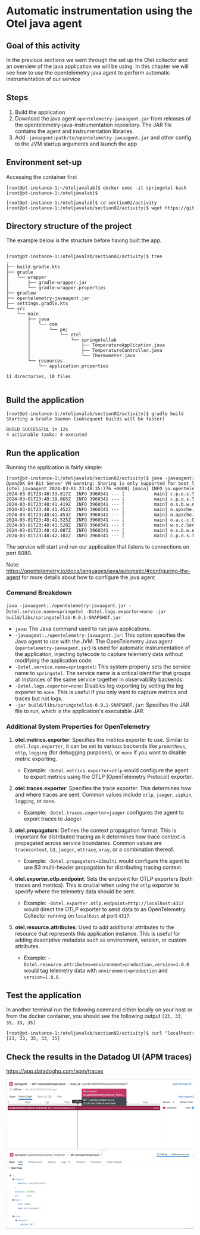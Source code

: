 
# Automatic instrumentation using the Otel java agent


## Goal of this activity

In the previous sections we went through the set up the Otel collector and an overview of the java application we will be using.
In this chapter we will see how to use the opentelemetry java agent to perform automatic instrumentation of our service


## Steps

1. Build the application
2. Download the java agent `opentelemetry-javaagent.jar` from releases of the opentelemetry-java-instrumentation repository. The JAR file contains the agent and instrumentation libraries.
3. Add `-javaagent:path/to/opentelemetry-javaagent.jar` and other config to the JVM startup arguments and launch the app


## Environment set-up


Accessing the container first

<pre style="font-size: 12px">
[root@pt-instance-1:~/oteljavalab]$ docker exec -it springotel bash
[root@pt-instance-1:/oteljavalab]$ 
</pre>



<pre style="font-size: 12px">
[root@pt-instance-1:/oteljavalab]$ cd section02/activity
[root@pt-instance-1:/oteljavalab/section02/activity]$ wget https://github.com/open-telemetry/opentelemetry-java-instrumentation/releases/latest/download/opentelemetry-javaagent.jar
</pre>


## Directory structure of the project

The example below is the structure before having built the app.

<pre style="font-size: 12px">

[root@pt-instance-1:/oteljavalab/section02/activity]$ tree
.
├── build.gradle.kts
├── gradle
│   └── wrapper
│       ├── gradle-wrapper.jar
│       └── gradle-wrapper.properties
├── gradlew
├── opentelemetry-javaagent.jar
├── settings.gradle.kts
└── src
    └── main
        ├── java
        │   └── com
        │       └── pej
        │           └── otel
        │               └── springotellab
        │                   ├── TemperatureApplication.java
        │                   ├── TemperatureController.java
        │                   └── Thermometer.java
        └── resources
            └── application.properties

11 directories, 10 files

</pre>


## Build the application

<pre style="font-size: 12px">
[root@pt-instance-1:/oteljavalab/section02/activity]$ gradle build
Starting a Gradle Daemon (subsequent builds will be faster)

BUILD SUCCESSFUL in 12s
4 actionable tasks: 4 executed
</pre>


## Run the application

Running the application is fairly simple:

<pre style="font-size: 12px">
[root@pt-instance-1:/oteljavalab/section02/activity]$ java -javaagent:./opentelemetry-javaagent.jar -Dotel.service.name=springotel -Dotel.logs.exporter=none -jar build/libs/springotellab-0.0.1-SNAPSHOT.jar
OpenJDK 64-Bit Server VM warning: Sharing is only supported for boot loader classes because bootstrap classpath has been appended
[otel.javaagent 2024-03-01 23:48:35:776 +0000] [main] INFO io.opentelemetry.javaagent.tooling.VersionLogger - opentelemetry-javaagent - version: 2.1.0
2024-03-01T23:48:39.817Z  INFO 3960341 --- [           main] c.p.o.s.TemperatureApplication           : Starting TemperatureApplication v0.0.1-SNAPSHOT using Java 17.0.9 with PID 3960341 (/root/oteljavalab/section02/activity/build/libs/springotellab-0.0.1-SNAPSHOT.jar started by root in /root/oteljavalab/section02/activity)
2024-03-01T23:48:39.865Z  INFO 3960341 --- [           main] c.p.o.s.TemperatureApplication           : No active profile set, falling back to 1 default profile: "default"
2024-03-01T23:48:41.419Z  INFO 3960341 --- [           main] o.s.b.w.embedded.tomcat.TomcatWebServer  : Tomcat initialized with port 8080 (http)
2024-03-01T23:48:41.452Z  INFO 3960341 --- [           main] o.apache.catalina.core.StandardService   : Starting service [Tomcat]
2024-03-01T23:48:41.453Z  INFO 3960341 --- [           main] o.apache.catalina.core.StandardEngine    : Starting Servlet engine: [Apache Tomcat/10.1.18]
2024-03-01T23:48:41.525Z  INFO 3960341 --- [           main] o.a.c.c.C.[Tomcat].[localhost].[/]       : Initializing Spring embedded WebApplicationContext
2024-03-01T23:48:41.528Z  INFO 3960341 --- [           main] w.s.c.ServletWebServerApplicationContext : Root WebApplicationContext: initialization completed in 1524 ms
2024-03-01T23:48:42.087Z  INFO 3960341 --- [           main] o.s.b.w.embedded.tomcat.TomcatWebServer  : Tomcat started on port 8080 (http) with context path ''
2024-03-01T23:48:42.102Z  INFO 3960341 --- [           main] c.p.o.s.TemperatureApplication           : Started TemperatureApplication in 3.092 seconds (process running for 6.552)
</pre>

The service will start and run our application that listens to connections on port 8080.

Note: https://opentelemetry.io/docs/languages/java/automatic/#configuring-the-agent for more details about how to configure the java agent


### Command Breakdown

```shell
java -javaagent:./opentelemetry-javaagent.jar -Dotel.service.name=springotel -Dotel.logs.exporter=none -jar build/libs/springotellab-0.0.1-SNAPSHOT.jar
```

- `java`: The Java command used to run java applications.
- `-javaagent:./opentelemetry-javaagent.jar`: This option specifies the Java agent to use with the JVM. The OpenTelemetry Java agent (`opentelemetry-javaagent.jar`) is used for automatic instrumentation of the application, injecting bytecode to capture telemetry data without modifying the application code.
- `-Dotel.service.name=springotel`: This system property sets the service name to `springotel`. The service name is a critical identifier that groups all instances of the same service together in observability backends.
- `-Dotel.logs.exporter=none`: Disables log exporting by setting the log exporter to `none`. This is useful if you only want to capture metrics and traces but not logs.
- `-jar build/libs/springotellab-0.0.1-SNAPSHOT.jar`: Specifies the JAR file to run, which is the application's executable JAR.


### Additional System Properties for OpenTelemetry

1. **otel.metrics.exporter**: Specifies the metrics exporter to use. Similar to `otel.logs.exporter`, it can be set to various backends like `prometheus`, `otlp`, `logging` (for debugging purposes), or `none` if you want to disable metric exporting.
   - Example: `-Dotel.metrics.exporter=otlp` would configure the agent to export metrics using the OTLP (OpenTelemetry Protocol) exporter.

2. **otel.traces.exporter**: Specifies the trace exporter. This determines how and where traces are sent. Common values include `otlp`, `jaeger`, `zipkin`, `logging`, or `none`.
   - Example: `-Dotel.traces.exporter=jaeger` configures the agent to export traces to Jaeger.

3. **otel.propagators**: Defines the context propagation format. This is important for distributed tracing as it determines how trace context is propagated across service boundaries. Common values are `tracecontext`, `b3`, `jaeger`, `ottrace`, `xray`, or a combination thereof.
   - Example: `-Dotel.propagators=b3multi` would configure the agent to use B3 multi-header propagation for distributing tracing context.

4. **otel.exporter.otlp.endpoint**: Sets the endpoint for OTLP exporters (both traces and metrics). This is crucial when using the `otlp` exporter to specify where the telemetry data should be sent.
   - Example: `-Dotel.exporter.otlp.endpoint=http://localhost:4317` would direct the OTLP exporter to send data to an OpenTelemetry Collector running on `localhost` at port `4317`.

5. **otel.resource.attributes**: Used to add additional attributes to the resource that represents this application instance. This is useful for adding descriptive metadata such as environment, version, or custom attributes.
   - Example: `-Dotel.resource.attributes=environment=production,version=1.0.0` would tag telemetry data with `environment=production` and `version=1.0.0`.



## Test the application

In another terminal run the following command either locally on your host or from the docker container, you should see the following output `[23, 33, 35, 33, 35]`

<pre style="font-size: 12px">
[root@pt-instance-1:/oteljavalab/section02/activity]$ curl "localhost:8080/simulateTemperature?measurements=5&location=Paris"
[23, 33, 35, 33, 35]
</pre>

## Check the results in the Datadog UI (APM traces)
https://app.datadoghq.com/apm/traces


<p align="left">
  <img src="img/springotel0.png" width="850" />
</p>


